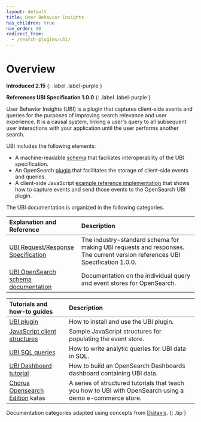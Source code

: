 ```yaml
---
layout: default
title: User Behavior Insights
has_children: true
nav_order: 90
redirect_from:
  - /search-plugins/ubi/
---
```

# Overview

**Introduced 2.15**
{: .label .label-purple }

**References UBI Specification 1.0.0**
{: .label .label-purple }

User Behavior Insights (UBI) is a plugin that captures client-side events and queries for the purposes of improving search relevance and user experience.
It is a causal system, linking a user's query to all subsequent user interactions with your application until the user performs another search.

UBI includes the following elements:
* A machine-readable [schema](https://github.com/o19s/ubi) that faciliates interoperablity of the UBI specification.
* An OpenSearch [plugin](https://github.com/opensearch-project/user-behavior-insights) that facilitates the storage of client-side events and queries.
* A client-side JavaScript [example reference implementation]({{site.url}}{{site.baseurl}}/search-plugins/ubi/data-structures/) that shows how to capture events and send those events to the OpenSearch UBI plugin.

<!-- vale off -->
The UBI documentation is organized in the following categories.

| Explanation and Reference | Description |
| :--------- | :------- |
| [UBI Request/Response Specification](https://github.com/o19s/ubi/) | The industry-standard schema for making UBI requests and responses. The current version references UBI Specification 1.0.0.  |
| [UBI OpenSearch schema documentation]({{site.url}}{{site.baseurl}}/search-plugins/ubi/schemas/) | Documentation on the individual query and event stores for OpenSearch. |


| Tutorials and how-to guides | Description
| :--------- | :------- |
| [UBI plugin ](https://github.com/opensearch-project/user-behavior-insights) | How to install and use the UBI plugin. |
| [ JavaScript client structures ]({{site.url}}{{site.baseurl}}/search-plugins/ubi/data-structures/)  | Sample JavaScript structures for populating the event store. |
| [UBI SQL queries]({{site.url}}{{site.baseurl}}/search-plugins/ubi/sql-queries/)  | How to write analytic queries for UBI data in SQL. |
| [UBI Dashboard tutorial]({{site.url}}{{site.baseurl}}/search-plugins/ubi/ubi-dashboard-tutorial/) | How to build an OpenSearch Dashboards dashboard containing UBI data. |
| [Chorus Opensearch Edition](https://github.com/o19s/chorus-opensearch-edition/?tab=readme-ov-file#structured-learning-using-chorus-opensearch-edition) katas | A series of structured tutorials that teach you how to UBI with OpenSearch using a demo e-commerce store. |

<!-- vale on -->
Documentation categories adapted using concepts from [Diátaxis](https://diataxis.fr/).
{: .tip }
